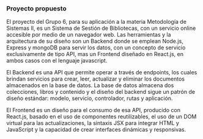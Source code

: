 ### Proyecto propuesto

El proyecto del Grupo 6, para su aplicación a la materia Metodología de Sistemas II, es un Sistema de Sestión de Bibliotecas, con un servicio online accesible por medio de un navegador web. Las herramientas y la arquitectura de su diseño son un Backend donde se emplean Node.js, Express y mongoDB para servir los datos, con un concepto de servicio exclusivamente de tipo API, mas un Frontend diseñado en React.js, en ambos casos con el lenguaje javascript.

El Backend es una API que permite operar a través de endpoints, los cuales brindan servicios para crear, leer, actualizar  y eliminar los documentos almacenados en la base de datos. La base de datos almacena dos colecciones, libros y contenido y el diseño del backend sigue un patrón de diseño estándar: modelo, servicio, controlador, rutas y aplicación.

El Frontend es un diseño para el consumo de esa API, producido con React.js, basado en el uso de componentes reutilizables, el uso de un DOM virtual para las actualizaciones, la sintaxis JSX para integrar HTML y JavaScript y la capacidad de crear interfaces dinámicas y responsivas.